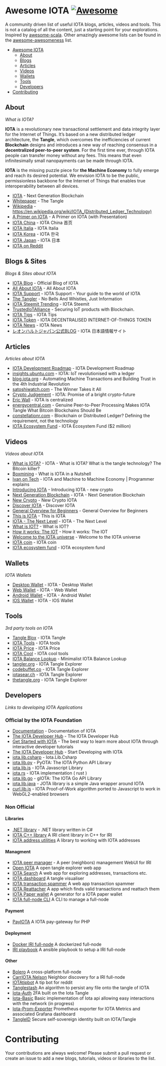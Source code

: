 Awesome IOTA [![Awesome](https://cdn.rawgit.com/sindresorhus/awesome/d7305f38d29fed78fa85652e3a63e154dd8e8829/media/badge.svg)](https://github.com/sindresorhus/awesome)
=============


A community driven list of useful IOTA blogs, articles, videos and tools. This is not a catalog of all the content, just a starting point for your explorations. Inspired by [awesome-scala](https://github.com/lauris/awesome-scala). Other amazingly awesome lists can be found in the [awesome-awesomeness](https://github.com/bayandin/awesome-awesomeness) list.

- [Awesome IOTA](#awesome-iota)
    - [About](#about)
    - [Blogs](#blogs--sites)    
    - [Articles](#articles)
    - [Videos](#videos)
    - [Wallets](#wallets)
    - [Tools](#tools)
    - [Developers](#developers)
- [Contributing](#contributing)

## About

*What is IOTA?*

**IOTA** is a revolutionary new transactional settlement and data integrity layer for the Internet of Things. It’s based on a new distributed ledger architecture, the **Tangle**, which overcomes the inefficiencies of current **Blockchain** designs and introduces a new way of reaching consensus in a **decentralized peer-to-peer system**. For the first time ever, through IOTA people can transfer money without any fees. This means that even infinitesimally small nanopayments can be made through IOTA.

**IOTA** is the missing puzzle piece for **the Machine Economy** to fully emerge and reach its desired potential. We envision IOTA to be the public, permissionless backbone for the Internet of Things that enables true interoperability between all devices.

* [IOTA](https://iota.org) - Next Generation Blockchain
* [Whitepaper](https://iota.org/IOTA_Whitepaper.pdf) - The Tangle
* [Wikipedia](https://en.wikipedia.org/wiki/IOTA_(Distributed_Ledger_Technology)) - https://en.wikipedia.org/wiki/IOTA_(Distributed_Ledger_Technology)
* [A Primer on IOTA](https://blog.iota.org/a-primer-on-iota-with-presentation-e0a6eb2cc621) - A Primer on IOTA (with Presentation)
* [IOTA China](http://iotachina.com/) - IOTA China 首页
* [IOTA Italia](http://iotaitalia.com/) - IOTA Italia
* [IOTA Korea](http://blog.naver.com/iotakorea) - IOTA 한국
* [IOTA Japan](http://lhj.hatenablog.jp/entry/iota) - IOTA 日本
* [IOTA on Reddit](https://www.reddit.com/r/Iota/)

## Blogs & Sites

*Blogs & Sites about IOTA*

* [IOTA Blog](https://blog.iota.org) - Official Blog of IOTA
* [All About IOTA](https://aboutiota.info/) - All About IOTA
* [IOTA Support](http://www.iotasupport.com) - IOTA Support - Your guide to the world of IOTA
* [The Tangler](http://www.tangleblog.com) - No Bells And Whistles, Just Information
* [IOTA Steemit Trending](https://steemit.com/trending/iota) - IOTA Steemit
* [TrustedIoTAlliance](https://www.trustediot.org) - Securing IoT products with Blockchain.
* [IOTA Tips](http://www.iota.tips) - IOTA Tips
* [IOTA Token](http://iotatoken.io) - IOTA DECENTRALISED INTERNET-OF-THINGS TOKEN
* [IOTA News](http://iota.news) - IOTA News
* [レオンハルトジャパン公式BLOG](http://lhj.hatenablog.jp/entry/iota) - IOTA 日本語情報サイト

## Articles

*Articles about IOTA*

* [IOTA Development Roadmap](https://blog.iota.org/iota-development-roadmap-74741f37ed01) - IOTA Development Roadmap
* [insights.ubuntu.com](https://insights.ubuntu.com/2017/02/20/iota-iot-revolutionized-with-a-ledger/) - IOTA: IoT revolutionised with a ledger
* [blog.iota.org](https://blog.iota.org/automating-machine-transactions-and-building-trust-in-the-4th-industrial-revolution-d3219a157396) - Automating Machine Transactions and Building Trust in the 4th Industrial Revolution
* [satoshiwatch.com](https://satoshiwatch.com/coins/iota/in-depth/iota-the-winner-takes/) - The Winner Takes it All
* [Crypto Judgement](https://medium.com/@cryptojudgement/iota-promise-of-a-bright-crypto-future-6b7517349e32) - IOTA: Promise of a bright crypto-future
* [Eric Wall](https://medium.com/@ercwl/iota-is-centralized-6289246e7b4d) - IOTA is centralized
* [energycentral.com](https://medium.com/@ercwl/iota-is-centralized-6289246e7b4d) - Genuine Peer-to-Peer Processing Makes IOTA Tangle What Bitcoin Blockchains Should Be
* [constellationr.com](https://www.constellationr.com/blog-news/blockchain-or-distributed-ledger-defining-requirement-not-technology-0) - Blockchain or Distributed Ledger? Defining the requirement, not the technology
* [IOTA Ecosystem Fund](https://blog.iota.org/iota-ecosystem-fund-2-million-f6ade6a4d8ba) - IOTA Ecosystem Fund ($2 million)

## Videos

*Videos about IOTA*

* [What is IOTA?](https://www.youtube.com/watch?v=yj9j_a_ACB4) - IOTA - What is IOTA? What is the tangle technology? The Bitcoin killer?
* [Boxmining](https://www.youtube.com/watch?v=UwEp5cexTJE) - What is IOTA in a Nutshell
* [Ivan on Tech](https://www.youtube.com/watch?v=C_Y4KykzCaI) - IOTA and Machine to Machine Economy | Programmer explains
* [Introducing IOTA](https://www.youtube.com/watch?v=FBGFIQPZR6A) - Introducing IOTA - new crypto
* [Next Generation Blockchain](https://www.youtube.com/watch?v=Wbhkao9Lobk) - IOTA - Next Generation Blockchain
* [New Crypto](https://www.youtube.com/watch?v=Pn64REtS2gY) - New Crypto IOTA
* [Discover IOTA](https://www.youtube.com/watch?v=h09z2N0MtuQ) - Discover IOTA
* [General Overview for Beginners](https://www.youtube.com/watch?v=2azqzNKERMY) - General Overview for Beginners
* [This is IOTA](https://www.youtube.com/watch?v=LyVLq13WfsE) - This is IOTA
* [IOTA - The Next Level](https://www.youtube.com/watch?v=cM_XhH6N2zc) - IOTA - The Next Level
* [What is IOT?](https://www.youtube.com/watch?v=S64s3GrZlSM) - What is IOT?
* [How it works: The IOT](https://www.youtube.com/watch?v=QSIPNhOiMoE) - How it works: The IOT
* [Welcome to the IOTA universe](https://www.youtube.com/watch?v=n5sEevHBLN8) - Welcome to the IOTA universe
* [IOTA coin](https://www.youtube.com/watch?v=SUNkglQhC8Y) - IOTA coin
* [IOTA ecosystem fund](https://www.youtube.com/watch?v=7RLIIKr4CQY) - IOTA ecosystem fund

## Wallets

*IOTA Wallets*

* [Desktop Wallet](https://github.com/iotaledger/wallet) - IOTA - Desktop Wallet
* [Web Wallet](https://github.com/danilind/iota-web-wallet) - IOTA - Web Wallet
* [Android Wallet](https://github.com/iotaledger/android-wallet-app) - IOTA - Android Wallet
* [IOS Wallet](https://github.com/l3wi/iotaMobile) - IOTA - IOS Wallet


## Tools

*3rd party tools on IOTA*

* [Tangle Blox](https://tangle.blox.pm) - IOTA Tangle
* [IOTA Tools](http://iota.tools) - IOTA tools
* [IOTA Price](http://iotaprice.com) - IOTA Price
* [IOTA Cool](http://iota.cool) - IOTA cool tools
* [IOTA Balance Lookup](http://iotabalance.com/) - Minimalist IOTA Balance Lookup
* [tangler.org](http://tangler.org/) - IOTA Tangle Explorer
* [codebuffet.co](https://iota.codebuffet.co/) - IOTA Tangle Explorer
* [iotasear.ch](https://iotasear.ch) - IOTA Tangle Explorer
* [thetangle.org](https://thetangle.org/) - IOTA Tangle Explorer

## Developers

*Links to developing IOTA Applications*

### Official by the IOTA Foundation

* [Documentation](https://iota.readme.io/v1.1.0/docs) - Documentation of IOTA
* [The IOTA Developer Hub](https://iota.readme.io) - The IOTA Developer Hub
* [Get Started with IOTA](https://learn.iota.org) - The best way to learn more about IOTA through interactive developer tutorials
* [The IOTA Developer Hub](https://dev.iota.org) - Start Developing with IOTA
* [iota.lib.csharp](https://github.com/iotaledger/iota.lib.csharp) - Iota.Lib.Csharp
* [iota.lib.py](https://github.com/iotaledger/iota.lib.py) - PyOTA: The IOTA Python API Library
* [iota.lib.js](https://github.com/iotaledger/iota.lib.js) - IOTA Javascript Library
* [iota.rs](https://github.com/iotaledger/iota.rs) - IOTA implementation ( rust )
* [iota.lib.go](https://github.com/iotaledger/iota.lib.go) - gIOTA: The IOTA Go API Library
* [iota.lib.java](https://github.com/iotaledger/iota.lib.java) - JOTA library is a simple Java wrapper around IOTA
* [curl.lib.js](https://github.com/iotaledger/curl.lib.js) - IOTA Proof-of-Work algorithm ported to Javascript to work in WebGL2-enabled browsers

### Non Official

#### Libraries
* [.NET library](https://github.com/Borlay/Borlay.Iota.Library) - .NET library written in C#
* [IOTA C++ library](https://github.com/thibault-martinez/iota.lib.cpp) A IRI client library in C++ for IRI
* [IOTA address utilities](https://github.com/pRizz/IOTA-Address-Utilities) A library to working with IOTA addresses

#### Managment

* [IOTA peer manager](https://github.com/akashgoswami/ipm) - A peer (neighbors) management WebUI for IRI 
* [Open IOTA](https://github.com/pRizz/open-iota) A open tangle explorer web app
* [IOTA Search](https://github.com/eukaryote31/iotasearch) A web app for exploring addresses, transactions etc.
* [IOTA dashboard](https://github.com/lsquires/iota-dashboard) A tangle visualiser
* [IOTA transaction spammer](https://github.com/pRizz/iota-transaction-spammer-webapp) A web app transaction spammer
* [IOTA Reattacher](https://github.com/normpad/IOTA-Reattacher) A app which finds valid transactions and reattach them
* [IOTA Paper wallet](https://github.com/arancauchi/IOTA-Paper-Wallet) A generator for a IOTA paper wallet
* [IOTA full-node CLI](https://github.com/nazarimilad/iota-node) A CLI to manage a full-node

#### Payment
* [PayIOTA](https://github.com/lacicloud/payiota) A IOTA pay-gateway for PHP

#### Deployment
* [Docker IRI full-node](https://github.com/bluedigits/iota-node) A dockerized full-node
* [IRI playbook](https://github.com/nuriel77/iri-playbook) A ansible playbook to setup a IRI full-node

#### Other
* [Bolero](https://github.com/SemkoDev/bolero.fun) A cross-platform full-node
* [CarrIOTA Nelson](https://github.com/SemkoDev/nelson.cli) Neighbor discovery for a IRI full-node
* [IOTAtipbot](https://github.com/normpad/iotatipbot) A tip bot for reddit
* [Tanglestash](https://github.com/loehnertz/Tanglestash) An algorithm to persist any file onto the tangle of IOTA
* [Iota-Auth](https://github.com/thedewpoint/iotauth) 2FA built on the Iota Tangle
* [Iota-Basic](https://github.com/thedewpoint/iota-basic) Basic implementation of Iota api allowing easy interactions with the network (in progress)
* [Iota-Prom-Exporter](https://github.com/crholliday/iota-prom-exporter) Prometheus exporter for IOTA Metrics and associated Grafana dashboard
* [TangleID](https://github.com/TangleID/TangleID) Secure self-sovereign identity built on IOTA/Tangle


# Contributing

Your contributions are always welcome! Please submit a pull request or create an issue to add a new blogs, tutorials, videos or libraries to the list. 
